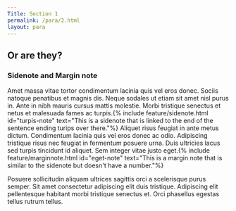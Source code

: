 ```yaml
---
Title: Section 1 
permalink: /para/2.html
layout: para
---
```


## Or are they?

### Sidenote and Margin note

Amet massa vitae tortor condimentum lacinia quis vel eros donec. Sociis natoque penatibus et magnis dis. Neque sodales ut etiam sit amet nisl purus in. Ante in nibh mauris cursus mattis molestie. Morbi tristique senectus et netus et malesuada fames ac turpis.{% include feature/sidenote.html id="turpis-note" text="This is a sidenote that is linked to the end of the sentence ending turips over there."%} Aliquet risus feugiat in ante metus dictum. Condimentum lacinia quis vel eros donec ac odio. Adipiscing tristique risus nec feugiat in fermentum posuere urna. Duis ultricies lacus sed turpis tincidunt id aliquet. Sem integer vitae justo eget.{% include feature/marginnote.html id="eget-note" text="This is a margin note that is similar to the sidenote but doesn't have a number."%}

Posuere sollicitudin aliquam ultrices sagittis orci a scelerisque purus semper. Sit amet consectetur adipiscing elit duis tristique. Adipiscing elit pellentesque habitant morbi tristique senectus et. Orci phasellus egestas tellus rutrum tellus. 